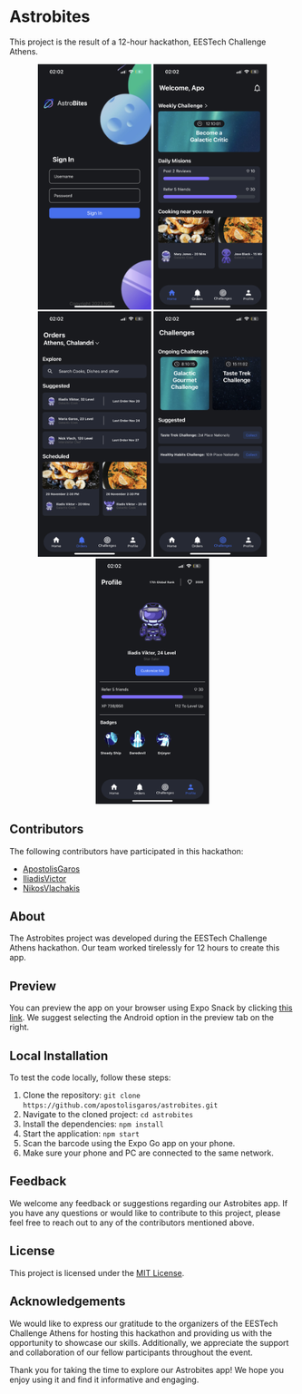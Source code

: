 # Astrobites

This project is the result of a 12-hour hackathon, EESTech Challenge Athens.

<div align="center">
  <img src="./assets/login.png" alt="Login" width="200" />
  <img src="./assets/home.png" alt="Home" width="200" />
  <img src="./assets/orders.png" alt="Orders" width="200" />
  <img src="./assets/challenges.png" alt="Challenges" width="200" />
  <img src="./assets/profile.png" alt="Profile" width="200" />
</div>

## Contributors

The following contributors have participated in this hackathon:

- [ApostolisGaros](https://github.com/ApostolisGaros)
- [IliadisVictor](https://github.com/IliadisVictor)
- [NikosVlachakis](https://github.com/NikosVlachakis)

## About

The Astrobites project was developed during the EESTech Challenge Athens hackathon. Our team worked tirelessly for 12 hours to create this app.

## Preview

You can preview the app on your browser using Expo Snack by clicking [this link](https://snack.expo.dev/@apogrs/github.com-apostolisgaros-astrobites). We suggest selecting the Android option in the preview tab on the right.

## Local Installation

To test the code locally, follow these steps:

1. Clone the repository: `git clone https://github.com/apostolisgaros/astrobites.git`
2. Navigate to the cloned project: `cd astrobites`
3. Install the dependencies: `npm install`
4. Start the application: `npm start`
5. Scan the barcode using the Expo Go app on your phone.
6. Make sure your phone and PC are connected to the same network.

## Feedback

We welcome any feedback or suggestions regarding our Astrobites app. If you have any questions or would like to contribute to this project, please feel free to reach out to any of the contributors mentioned above.

## License

This project is licensed under the [MIT License](LICENSE).

## Acknowledgements

We would like to express our gratitude to the organizers of the EESTech Challenge Athens for hosting this hackathon and providing us with the opportunity to showcase our skills. Additionally, we appreciate the support and collaboration of our fellow participants throughout the event.

Thank you for taking the time to explore our Astrobites app! We hope you enjoy using it and find it informative and engaging.
